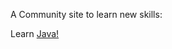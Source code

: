 A Community site to learn new skills:

Learn 
[Java!](https://github.com/scrappy1987/Community/tree/master/Java)

